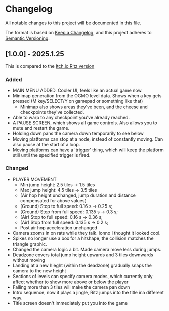 # Changelog
All notable changes to this project will be documented in this file.

The format is based on [Keep a Changelog](https://keepachangelog.com/en/1.0.0/),
and this project adheres to [Semantic Versioning](https://semver.org/spec/v2.0.0.html).


## [1.0.0] - 2025.1.25
This is compared to the [Itch.io Ritz version](https://ninja-muffin24.itch.io/ritz)
### Added
- MAIN MENU ADDED. Cooler UI, feels like an actual game now.
- Minimap generation from the OGMO level data. Shows when a key gets pressed (M key/SELECT/Y on gamepad or something like that)
    - Minimap also shows areas they've been, and the cheese and checkpoints they've collected.
- Able to warp to any checkpoint you've already reached.
- A PAUSE SCREEN, which shows all game controls. Also allows you to mute and restart the game.
- Holding down pans the camera down temporarily to see below
- Moving platforms can stop at a node, instead of constantly moving. Can also pause at the start of a loop.
- Moving platforms can have a 'trigger' thing, which will keep the platform still until the specified trigger is fired.

### Changed
- PLAYER MOVEMENT
    - Min jump height: 2.5 tiles -> 1.5 tiles
    - Max jump height: 4.5 tiles -> 3.5 tiles
    - (Air hop height unchanged, jump duration and distance compensated for above values)
    - (Ground) Stop to full speed:    0.16  s -> 0.25 s;
    - (Ground) Stop from full speed:  0.135 s -> 0.3  s;
    - (Air)    Stop to full speed:    0.16  s -> 0.36 s;
    - (Air)    Stop from full speed:  0.135 s -> 0.2  s;
    - Post air hop acceleration unchanged
- Camera zooms in on rats while they talk. Ionno I thought it looked cool.
- Spikes no longer use a box for a hitshape, the collision matches the triangle graphic.
- Changed the camera logic a bit. Made camera move less during jumps.
- Deadzone covers total jump height upwards and 3 tiles downwards without moving
- Landing at a new hieght (within the deadzone) gradually snaps the camera to the new height
- Sections of levels can specify camera modes, which currently only affect whether to show more above or below the player
- Falling more than 3 tiles will make the camera pan down
- Intro sequence, now it plays a jingle, Ritz jumps into the title ina  different way.
- Title screen doesn't immediately put you into the game